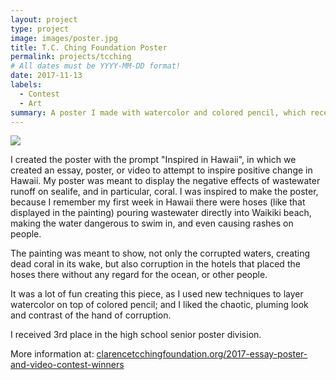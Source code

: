 ```yaml
---
layout: project
type: project
image: images/poster.jpg
title: T.C. Ching Foundation Poster
permalink: projects/tcching
# All dates must be YYYY-MM-DD format!
date: 2017-11-13
labels:
  - Contest
  - Art
summary: A poster I made with watercolor and colored pencil, which received 3rd place in the 12th grade poster contest.
---
```


<img class="ui image" src="{{ site.baseurl }}/images/poster_1.jpg">

I created the poster with the prompt "Inspired in Hawaii", in which we created an essay, poster, or video to attempt to inspire positive change in Hawaii. My poster was meant to display the negative effects of wastewater runoff on sealife, and in particular, coral. I was inspired to make the poster, because I remember my first week in Hawaii there were hoses (like that displayed in the painting) pouring wastewater directly into Waikiki beach, making the water dangerous to swim in, and even causing rashes on people.

The painting was meant to show, not only the corrupted waters, creating dead coral in its wake, but also corruption in the hotels that placed the hoses there without any regard for the ocean, or other people.

It was a lot of fun creating this piece, as I used new techniques to layer watercolor on top of colored pencil; and I liked the chaotic, pluming look and contrast of the hand of corruption.

I received 3rd place in the high school senior poster division.

More information at: <a href="https://www.clarencetcchingfoundation.org/2017-essay-poster-and-video-contest-winners">clarencetcchingfoundation.org/2017-essay-poster-and-video-contest-winners</a>

